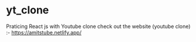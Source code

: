 # yt_clone

Praticing React js with Youtube clone 
check out the website (youtube clone) :- https://amitstube.netlify.app/

